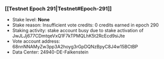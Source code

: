 ### [[Testnet Epoch 291|Testnet#Epoch-291]]
* Stake level: **None**
* Stake reason: Insufficient vote credits: 0 credits earned in epoch 290
* Staking activity: stake account busy due to stake activation of JwJLJj677CDmtqeVxQ1F7kTPMQLhK5t2RcEcd9siJte
* Vote account address: 68nnNNAMyZw3pp3A2hoyg3rGpDQNzBpyC8J4w15BCtBP
* Data Center: 24940-DE-Falkenstein